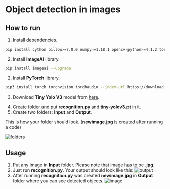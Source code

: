 # Object detection in images

## How to run
1) Install dependencies.

```bash
pip install cython pillow>=7.0.0 numpy>=1.18.1 opencv-python>=4.1.2 torch>=1.9.0 --extra-index-url https://download.pytorch.org/whl/cpu torchvision>=0.10.0 --extra-index-url https://download.pytorch.org/whl/cpu pytest==7.1.3 tqdm==4.64.1 scipy>=1.7.3 matplotlib>=3.4.3 mock==4.0.3
```


2) Install **ImageAI** library.

```bash
pip install imageai --upgrade
```

2) Install **PyTorch** library.

```bash
pip3 install torch torchvision torchaudio --index-url https://download.pytorch.org/whl/cu117
```

3) Download **Tiny Yolo V3** model from [here](https://drive.google.com/file/d/1WdOF4NGx1JKzLhLetLMppvokwiYSIa9s/view?usp=sharing).

4. Create folder and put **recognition.py** and **tiny-yolov3.pt** in it.
5. Create two folders: **Input** and **Output**.

This is how your folder should look. (**newimage.jpg** is created after running a code)

![folders](https://i.imgur.com/cToX3wN.png)

## Usage

1. Put any image in **Input** folder. Please note that image has to be **.jpg**.
2. Just run **recognition.py**. Your output should look like this:
![output](https://i.imgur.com/A9jqLgq.png)
3. After running **recognition.py** was created **newimage.jpg** in **Output** folder where you can see detected objects.
![image](https://i.imgur.com/rmNkpNu.jpg)
